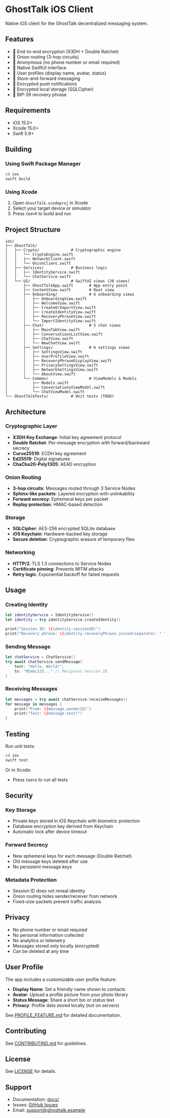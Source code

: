 # GhostTalk iOS Client

Native iOS client for the GhostTalk decentralized messaging system.

## Features

- 🔐 End-to-end encryption (X3DH + Double Ratchet)
- 🧅 Onion routing (3-hop circuits)
- 👻 Anonymous (no phone number or email required)
- 📱 Native SwiftUI interface
- 👤 User profiles (display name, avatar, status)
- 🔄 Store-and-forward messaging
- 🔔 Encrypted push notifications
- 📂 Encrypted local storage (SQLCipher)
- 🔑 BIP-39 recovery phrase

## Requirements

- iOS 15.0+
- Xcode 15.0+
- Swift 5.9+

## Building

### Using Swift Package Manager

```bash
cd ios
swift build
```

### Using Xcode

1. Open `GhostTalk.xcodeproj` in Xcode
2. Select your target device or simulator
3. Press `Cmd+R` to build and run

## Project Structure

```
ios/
├── GhostTalk/
│   ├── Crypto/              # Cryptographic engine
│   │   └── CryptoEngine.swift
│   │   ├── NetworkClient.swift
│   │   └── OnionClient.swift
│   ├── Services/            # Business logic
│   │   ├── IdentityService.swift
│   │   └── ChatService.swift
│   └── UI/                  # SwiftUI views (20 views)
│       ├── GhostTalkApp.swift       # App entry point
│       ├── ContentView.swift        # Root view
│       ├── Onboarding/              # 6 onboarding views
│       │   ├── OnboardingView.swift
│       │   ├── WelcomeView.swift
│       │   ├── CreateOrImportView.swift
│       │   ├── CreateIdentityView.swift
│       │   ├── RecoveryPhraseView.swift
│       │   └── ImportIdentityView.swift
│       ├── Chat/                    # 5 chat views
│       │   ├── MainTabView.swift
│       │   ├── ConversationsListView.swift
│       │   ├── ChatView.swift
│       │   └── NewChatView.swift
│       ├── Settings/                # 6 settings views
│       │   ├── SettingsView.swift
│       │   ├── UserProfileView.swift
│       │   ├── RecoveryPhraseDisplayView.swift
│       │   ├── PrivacySettingsView.swift
│       │   ├── NetworkSettingsView.swift
│       │   └── AboutView.swift
│       └── Common/                  # ViewModels & Models
│           ├── Models.swift
│           ├── ConversationsViewModel.swift
│           └── ChatViewModel.swift
└── GhostTalkTests/          # Unit tests (TODO)
```

## Architecture

### Cryptographic Layer

- **X3DH Key Exchange**: Initial key agreement protocol
- **Double Ratchet**: Per-message encryption with forward/backward secrecy
- **Curve25519**: ECDH key agreement
- **Ed25519**: Digital signatures
- **ChaCha20-Poly1305**: AEAD encryption

### Onion Routing

- **3-hop circuits**: Messages routed through 3 Service Nodes
- **Sphinx-like packets**: Layered encryption with unlinkability
- **Forward secrecy**: Ephemeral keys per packet
- **Replay protection**: HMAC-based detection

### Storage

- **SQLCipher**: AES-256 encrypted SQLite database
- **iOS Keychain**: Hardware-backed key storage
- **Secure deletion**: Cryptographic erasure of temporary files

### Networking

- **HTTP/2**: TLS 1.3 connections to Service Nodes
- **Certificate pinning**: Prevents MITM attacks
- **Retry logic**: Exponential backoff for failed requests

## Usage

### Creating Identity

```swift
let identityService = IdentityService()
let identity = try identityService.createIdentity()

print("Session ID: \(identity.sessionID)")
print("Recovery phrase: \(identity.recoveryPhrase.joined(separator: " "))")
```

### Sending Message

```swift
let chatService = ChatService()
try await chatService.sendMessage(
    text: "Hello, World!",
    to: "05abc123..." // Recipient Session ID
)
```

### Receiving Messages

```swift
let messages = try await chatService.receiveMessages()
for message in messages {
    print("From: \(message.senderID)")
    print("Text: \(message.text)")
}
```

## Testing

Run unit tests:

```bash
cd ios
swift test
```

Or in Xcode:
- Press `Cmd+U` to run all tests

## Security

### Key Storage

- Private keys stored in iOS Keychain with biometric protection
- Database encryption key derived from Keychain
- Automatic lock after device timeout

### Forward Secrecy

- New ephemeral keys for each message (Double Ratchet)
- Old message keys deleted after use
- No persistent message keys

### Metadata Protection

- Session ID does not reveal identity
- Onion routing hides sender/receiver from network
- Fixed-size packets prevent traffic analysis

## Privacy

- No phone number or email required
- No personal information collected
- No analytics or telemetry
- Messages stored only locally (encrypted)
- Can be deleted at any time

## User Profile

The app includes a customizable user profile feature:

- **Display Name**: Set a friendly name shown to contacts
- **Avatar**: Upload a profile picture from your photo library
- **Status Message**: Share a short bio or status text
- **Privacy**: Profile data stored locally (not on servers)

See [PROFILE_FEATURE.md](PROFILE_FEATURE.md) for detailed documentation.

## Contributing

See [CONTRIBUTING.md](../CONTRIBUTING.md) for guidelines.

## License

See [LICENSE](../LICENSE) for details.

## Support

- Documentation: [docs/](../docs/)
- Issues: [GitHub Issues](https://github.com/yourorg/GhostTalketnodes/issues)
- Email: support@ghosttalk.example
